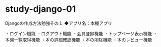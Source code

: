 # study-django-01
Djangoの作成方法勉強その１
◆アプリ名：本棚アプリ

・ログイン機能
・ログアウト機能
・会員登録機能
・トップページ表示機能
・本棚一覧取得機能
・本の詳細確認機能
・本の削除機能
・本のレビュー機能
